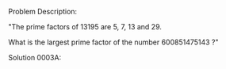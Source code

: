Problem Description:

"The prime factors of 13195 are 5, 7, 13 and 29.

What is the largest prime factor of the number 600851475143 ?"

Solution 0003A:

